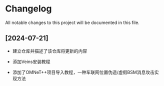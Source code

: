 # Changelog
All notable changes to this project will be documented in this file.

## [2024-07-21]
- 建立仓库并描述了该仓库将更新的内容

- 添加Veins安装教程

- 添加了OMNeT++项目导入教程，一种车联网位置伪造/虚假BSM消息攻击实现方法

